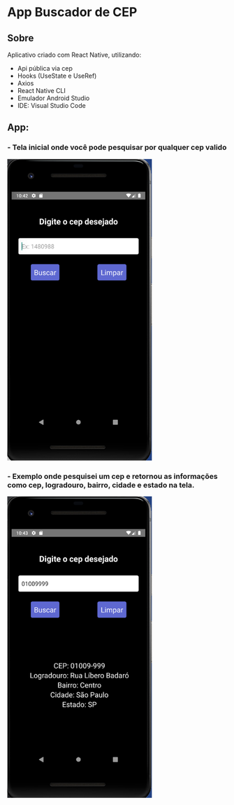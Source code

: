 # App Buscador de CEP

## Sobre

Aplicativo criado com React Native, utilizando:
- Api pública via cep
- Hooks (UseState e UseRef)
- Axios
- React Native CLI
- Emulador Android Studio
- IDE: Visual Studio Code



## App:

### - Tela inicial onde você pode pesquisar por qualquer cep valido

<img width="331" src="src/img/buscarcepum.png">

### - Exemplo onde pesquisei um cep e retornou as informações como cep, logradouro, bairro, cidade e estado na tela.

<img width="331" src="src/img/buscarcepdois.png">




